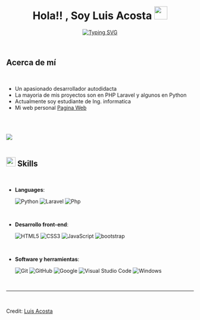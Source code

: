 <h1 align="center"><b>Hola!! , Soy Luis Acosta </b><img src="https://media.giphy.com/media/hvRJCLFzcasrR4ia7z/giphy.gif" width="35"></h1>
<!--  -->
<p align="center">
  <a href="https://git.io/typing-svg"><img src="https://readme-typing-svg.demolab.com?font=Shippori+Mincho&weight=200&size=29&pause=1000&color=4CBBCF&random=false&width=450&height=200&lines=Luis+Acosta+Desarrollador+Web;PHP%2C+Laravel%2C+Base+de+datos" alt="Typing SVG" /></a>
</p>

<br>
	
## **Acerca de mí**

<br>

- Un apasionado desarrollador autodidacta
- La mayoria de mis proyectos son en PHP Laravel y algunos en Python
- Actualmente soy estudiante de Ing. informatica
- Mi web personal [Pagina Web](https://meleandev.github.io/Web/)

<br><br>

<img src="https://user-images.githubusercontent.com/73097560/115834477-dbab4500-a447-11eb-908a-139a6edaec5c.gif"><br><br>

## <img src="https://media2.giphy.com/media/QssGEmpkyEOhBCb7e1/giphy.gif?cid=ecf05e47a0n3gi1bfqntqmob8g9aid1oyj2wr3ds3mg700bl&rid=giphy.gif" width ="25"><b> Skills</b>
<br>

<p align="center">

- **Languages**:
  
   ![Python](https://img.shields.io/badge/Python-3776AB?style=for-the-badge&logo=python&logoColor=white&labelColor=C0C0C0)
   ![Laravel](https://img.shields.io/badge/Laravel-800000?style=for-the-badge&logo=Laravel&logoColor=FF0000&labelColor=C0C0C0)
   ![Php](https://img.shields.io/badge/PHP-1E90FF?style=for-the-badge&logo=php&logoColor=0000FF&labelColor=C0C0C0)
  
<br>   
    
- **Desarrollo front-end**:

   ![HTML5](https://img.shields.io/badge/HTML5%20-%23E34F26.svg?style=for-the-badge&logo=html5&logoColor=white)
   ![CSS3](https://img.shields.io/badge/CSS%20-%231572B6.svg?style=for-the-badge&logo=css3&logoColor=white)
   ![JavaScript](https://img.shields.io/badge/JavaScript%20-%23F7DF1E.svg?style=for-the-badge&logo=javascript&logoColor=black)
   ![bootstrap](https://img.shields.io/badge/bootstrap-4B0082?style=for-the-badge&logo=bootstrap&logoColor=4B0082&labelColor=FFFFFF)


<br>

- **Software y herramientas**:

    ![Git](https://img.shields.io/badge/git-%23F05033.svg?style=for-the-badge&logo=git&logoColor=white)
    ![GitHub](https://img.shields.io/badge/github-%23121011.svg?style=for-the-badge&logo=github&logoColor=white)
    ![Google](https://img.shields.io/badge/google-%234285F4.svg?style=for-the-badge&logo=google&logoColor=white)
    ![Visual Studio Code](https://img.shields.io/badge/Visual%20Studio%20Code-0078d7.svg?style=for-the-badge&logo=visual-studio-code&logoColor=white)
    ![Windows](https://img.shields.io/badge/windows-00008B?style=for-the-badge&logo=windows&logoColor=0000FF&labelColor=C0C0C0)


<br>


</p>

---

<br>

Credit: [Luis Acosta](https://github.com/MeleanDev)
